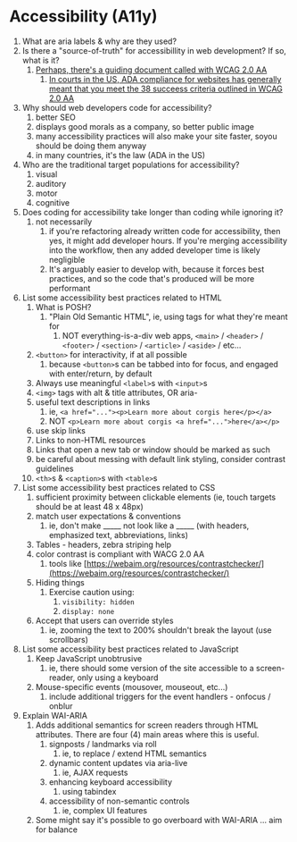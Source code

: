 # Accessibility (A11y)

1. What are aria labels & why are they used?
2. Is there a "source-of-truth" for accessibillity in web development? If so, what is it?
   1. [Perhaps, there's a guiding document called with WCAG 2.0 AA](https://www.w3.org/TR/WCAG20/)
      1. [In courts in the US, ADA compliance for websites has generally meant that you meet the 38 succeess criteria outlined in WCAG 2.0 AA](https://medium.com/@krisrivenburgh/the-ada-checklist-website-compliance-guidelines-for-2019-in-plain-english-123c1d58fad9)
3. Why should web developers code for accessibility?
   1. better SEO
   2. displays good morals as a company, so better public image
   3. many accessibility practices will also make your site faster, soyou should be doing them anyway
   4. in many countries, it's the law (ADA in the US)
4. Who are the traditional target populations for accessibility?
   1. visual
   2. auditory
   3. motor
   4. cognitive
5. Does coding for accessibility take longer than coding while ignoring it?
   1. not necessarily
      1. if you're refactoring already written code for accessibility, then yes, it might add developer hours. If you're merging accessibility into the workflow, then any added developer time is likely negligible
      2. It's arguably easier to develop with, because it forces best practices, and so the code that's produced will be more performant
6. List some accessibility best practices related to HTML
   1. What is POSH?
      1. "Plain Old Semantic HTML", ie, using tags for what they're meant for
         1. NOT everything-is-a-div web apps, `<main>` / `<header>` / `<footer>` / `<section>` / `<article>` / `<aside>` / etc...
   2. `<button>` for interactivity, if at all possible
      1. because `<button>`s can be tabbed into for focus, and engaged with enter/return, by default
   3. Always use meaningful `<label>`s with `<input>`s
   4. `<img>` tags with alt & title attributes, OR aria-
   5. useful text descriptions in links
      1. ie, `<a href="..."><p>Learn more about corgis here</p></a>`
      2. NOT `<p>Learn more about corgis <a href="...">here</a></p>`
   6. use skip links
   7. Links to non-HTML resources
   8. Links that open a new tab or window should be marked as such
   9. be careful about messing with default link styling, consider contrast guidelines
   10. `<th>`s & `<caption>`s with `<table>`s
7. List some accessibility best practices related to CSS
    1. sufficient proximity between clickable elements (ie, touch targets should be at least 48 x 48px)
    2. match user expectations & conventions
        1. ie, don't make _____ not look like a _____ (with headers, emphasized text, abbreviations, links)
    3. Tables - headers, zebra striping help
    4. color contrast is compliant with WACG 2.0 AA
        1. tools like [https://webaim.org/resources/contrastchecker/](https://webaim.org/resources/contrastchecker/)
    5. Hiding things
        1. Exercise caution using:
           1. `visibility: hidden`
           2. `display: none`
    1. Accept that users can override styles
        1. ie, zooming the text to 200% shouldn't break the layout (use scrollbars)
8. List some accessibility best practices related to JavaScript
   1. Keep JavaScript unobtrusive
      1. ie, there should some version of the site accessible to a screen-reader, only using a keyboard
   2. Mouse-specific events (mousover, mouseout, etc...)
      1. include additional triggers for the event handlers - onfocus / onblur
9. Explain WAI-ARIA
   1. Adds additional semantics for screen readers through HTML attributes. There are four (4) main areas where this is useful.
       1. signposts / landmarks via roll
           1. ie, to replace / extend HTML semantics
       2. dynamic content updates via aria-live
           1. ie, AJAX requests
       3. enhancing keyboard accessibility
           1. using tabindex
       4. accessibility of non-semantic controls
           1. ie, complex UI features
   2. Some might say it's possible to go overboard with WAI-ARIA ... aim for balance